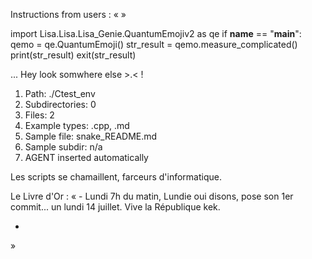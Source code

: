 Instructions from users : «
 »

import Lisa.Lisa.Lisa_Genie.QuantumEmojiv2 as qe
if __name__ == "__main__":
  qemo = qe.QuantumEmoji()
  str_result = qemo.measure_complicated()
  print(str_result)
  exit(str_result)

... Hey look somwhere else >.< !

1. Path: ./Ctest_env
2. Subdirectories: 0
3. Files: 2
4. Example types: .cpp, .md
5. Sample file: snake_README.md
6. Sample subdir: n/a
7. AGENT inserted automatically

Les scripts se chamaillent, farceurs d'informatique.


Le Livre d'Or : « - Lundi 7h du matin, Lundie oui disons, pose son 1er commit... un lundi 14 juillet. Vive la République kek.
- <you agent message> 
»
